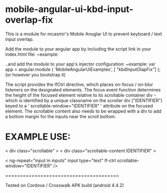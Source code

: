 mobile-angular-ui-kbd-input-overlap-fix
=======================================

This is a module for mcasmir's Mobile Anuglar UI to prevent keyboard / text input overlap.

Add the module to your angular app by including the script link in your index.html file:
  ~example:
  <script src="js/kbdInputOlapFix.js"></script>
  
..and add the module to your app's injector configuration:
 ~example:
 var app = angular.module ( 'MobileAngularUiExamples', [ "kbdInputOlapFix"] );
  (or however you bootstrap it)

The script provides the lfCtrl directive, which places on-focus / on-blur listeners on the designated elements. The focus event function determines the height of the focused element relative to its scrollable container div - which is identified by a unique classname on the scroller div ("IDENTIFIER") keyed to a ' scrollable-window="IDENTIFIER" ' attribute on the focused element. The scrollable content also needs to be wrapped with a div to add a bottom margin for the inputs near the scroll bottom.

EXAMPLE USE:
=======================================

< div class="scrollable" >
	< div class="scrollable-content IDENTIFIER" >
	  <div name="marginBumper" description="THIS DIV GETS A BOTTOM MARGIN ADDED AND REMOVED TO ACCOMODATE FORM INPUTS AT THE BOTTOM OF THE SCROLL HEIGHT">
	    < ng-repeat="input in inputs" input type="text" lf-ctrl scrollable-window="IDENTIFIER" />
    </div>
  </div>
</div>

=======================================

Tested on Cordova / Crosswalk APK build (android 4.4.2)
